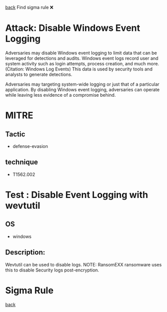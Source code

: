 
[back](../index.md)
Find sigma rule :x: 

# Attack: Disable Windows Event Logging 

Adversaries may disable Windows event logging to limit data that can be leveraged for detections and audits. Windows event logs record user and system activity such as login attempts, process creation, and much more.(Citation: Windows Log Events) This data is used by security tools and analysts to generate detections.

Adversaries may targeting system-wide logging or just that of a particular application. By disabling Windows event logging, adversaries can operate while leaving less evidence of a compromise behind.

# MITRE
## Tactic
  - defense-evasion


## technique
  - T1562.002


# Test : Disable Event Logging with wevtutil
## OS
  - windows


## Description:
Wevtutil can be used to disable logs. 
NOTE: RansomEXX ransomware uses this to disable Security logs post-encryption.


# Sigma Rule


[back](../index.md)
